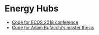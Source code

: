 # Energy Hubs
 - [Code for ECOS 2018 conference](CplexEnergyHubs/ECOS2018)
 - [Code for Adam Bufacchi's master thesis](CplexEnergyHubs/AdamMSc2020)
